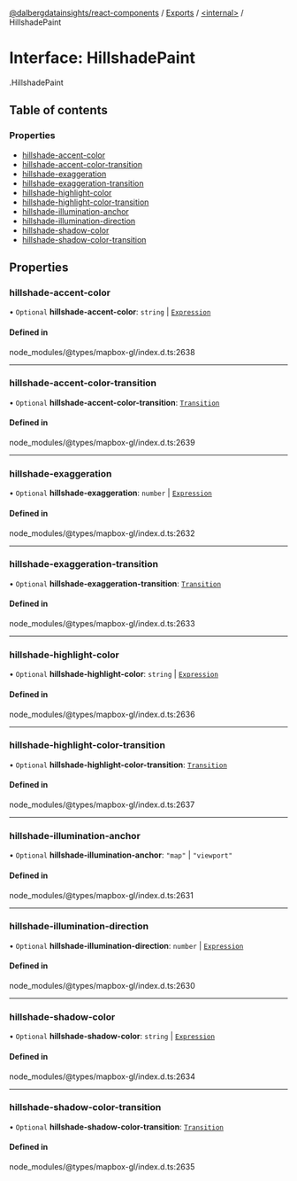 [@dalbergdatainsights/react-components](../README.md) / [Exports](../modules.md) / [<internal\>](../modules/internal_.md) / HillshadePaint

# Interface: HillshadePaint

[<internal>](../modules/internal_.md).HillshadePaint

## Table of contents

### Properties

- [hillshade-accent-color](internal_.HillshadePaint.md#hillshade-accent-color)
- [hillshade-accent-color-transition](internal_.HillshadePaint.md#hillshade-accent-color-transition)
- [hillshade-exaggeration](internal_.HillshadePaint.md#hillshade-exaggeration)
- [hillshade-exaggeration-transition](internal_.HillshadePaint.md#hillshade-exaggeration-transition)
- [hillshade-highlight-color](internal_.HillshadePaint.md#hillshade-highlight-color)
- [hillshade-highlight-color-transition](internal_.HillshadePaint.md#hillshade-highlight-color-transition)
- [hillshade-illumination-anchor](internal_.HillshadePaint.md#hillshade-illumination-anchor)
- [hillshade-illumination-direction](internal_.HillshadePaint.md#hillshade-illumination-direction)
- [hillshade-shadow-color](internal_.HillshadePaint.md#hillshade-shadow-color)
- [hillshade-shadow-color-transition](internal_.HillshadePaint.md#hillshade-shadow-color-transition)

## Properties

### hillshade-accent-color

• `Optional` **hillshade-accent-color**: `string` \| [`Expression`](../modules/internal_.md#expression)

#### Defined in

node_modules/@types/mapbox-gl/index.d.ts:2638

___

### hillshade-accent-color-transition

• `Optional` **hillshade-accent-color-transition**: [`Transition`](internal_.Transition.md)

#### Defined in

node_modules/@types/mapbox-gl/index.d.ts:2639

___

### hillshade-exaggeration

• `Optional` **hillshade-exaggeration**: `number` \| [`Expression`](../modules/internal_.md#expression)

#### Defined in

node_modules/@types/mapbox-gl/index.d.ts:2632

___

### hillshade-exaggeration-transition

• `Optional` **hillshade-exaggeration-transition**: [`Transition`](internal_.Transition.md)

#### Defined in

node_modules/@types/mapbox-gl/index.d.ts:2633

___

### hillshade-highlight-color

• `Optional` **hillshade-highlight-color**: `string` \| [`Expression`](../modules/internal_.md#expression)

#### Defined in

node_modules/@types/mapbox-gl/index.d.ts:2636

___

### hillshade-highlight-color-transition

• `Optional` **hillshade-highlight-color-transition**: [`Transition`](internal_.Transition.md)

#### Defined in

node_modules/@types/mapbox-gl/index.d.ts:2637

___

### hillshade-illumination-anchor

• `Optional` **hillshade-illumination-anchor**: ``"map"`` \| ``"viewport"``

#### Defined in

node_modules/@types/mapbox-gl/index.d.ts:2631

___

### hillshade-illumination-direction

• `Optional` **hillshade-illumination-direction**: `number` \| [`Expression`](../modules/internal_.md#expression)

#### Defined in

node_modules/@types/mapbox-gl/index.d.ts:2630

___

### hillshade-shadow-color

• `Optional` **hillshade-shadow-color**: `string` \| [`Expression`](../modules/internal_.md#expression)

#### Defined in

node_modules/@types/mapbox-gl/index.d.ts:2634

___

### hillshade-shadow-color-transition

• `Optional` **hillshade-shadow-color-transition**: [`Transition`](internal_.Transition.md)

#### Defined in

node_modules/@types/mapbox-gl/index.d.ts:2635
